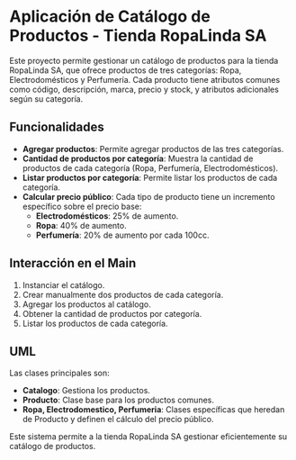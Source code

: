 # Aplicación de Catálogo de Productos - Tienda RopaLinda SA

Este proyecto permite gestionar un catálogo de productos para la tienda RopaLinda SA, que ofrece productos de tres categorías: Ropa, Electrodomésticos y Perfumería. Cada producto tiene atributos comunes como código, descripción, marca, precio y stock, y atributos adicionales según su categoría.

## Funcionalidades

- **Agregar productos**: Permite agregar productos de las tres categorías.
- **Cantidad de productos por categoría**: Muestra la cantidad de productos de cada categoría (Ropa, Perfumería, Electrodomésticos).
- **Listar productos por categoría**: Permite listar los productos de cada categoría.
- **Calcular precio público**: Cada tipo de producto tiene un incremento específico sobre el precio base:
  - **Electrodomésticos**: 25% de aumento.
  - **Ropa**: 40% de aumento.
  - **Perfumería**: 20% de aumento por cada 100cc.

## Interacción en el Main
1. Instanciar el catálogo.
2. Crear manualmente dos productos de cada categoría.
3. Agregar los productos al catálogo.
4. Obtener la cantidad de productos por categoría.
5. Listar los productos de cada categoría.

## UML
Las clases principales son:
- **Catalogo**: Gestiona los productos.
- **Producto**: Clase base para los productos comunes.
- **Ropa, Electrodomestico, Perfumeria**: Clases específicas que heredan de Producto y definen el cálculo del precio público.

Este sistema permite a la tienda RopaLinda SA gestionar eficientemente su catálogo de productos.
